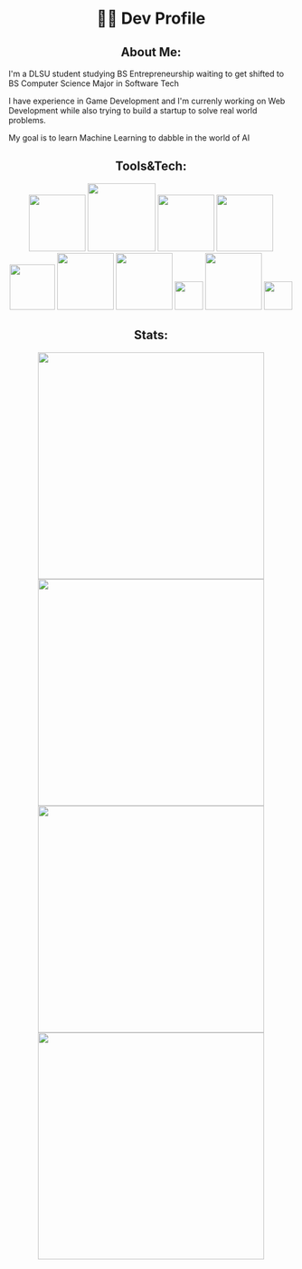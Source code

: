 <div align="center">
	<h1>🏹🎱 Dev Profile</h1>
	<h2>About Me:</h2>
	<div align="left">
	<p>I'm a DLSU student studying BS Entrepreneurship waiting to get shifted to BS Computer Science Major in Software Tech</p>
	<p>I have experience in Game Development and I'm currenly working on Web Development while also trying to build a startup to solve real world problems.</p>
	<p>My goal is to learn Machine Learning to dabble in the world of AI</p>
	</div>
	<h2>Tools&Tech:</h2>
	<img width="100" src="https://img.shields.io/badge/React-20232A?style=for-the-badge&logo=react&logoColor=61DAFB" /> 
	<img width="120" src="https://img.shields.io/badge/JavaScript-F7DF1E?style=for-the-badge&logo=javascript&logoColor=black" /> 
	<img width="100" src="https://img.shields.io/badge/Node.js-43853D?style=for-the-badge&logo=node.js&logoColor=white" /> 
	<img width="100" src="https://img.shields.io/badge/Tailwind_CSS-38B2AC?style=for-the-badge&logo=tailwind-css&logoColor=white" /> 
	<img width="80" src="https://img.shields.io/badge/Java-ED8B00?style=for-the-badge&logo=openjdk&logoColor=white" /> 
	<img width="100" src="https://img.shields.io/badge/Python-3776AB?style=for-the-badge&logo=python&logoColor=white" /> 
	<img width="100" src="https://img.shields.io/badge/Flask-000000?style=for-the-badge&logo=flask&logoColor=white" /> 
	<img width="50" src="https://img.shields.io/badge/C%23-239120?style=for-the-badge&logo=c-sharp&logoColor=white" /> 
	<img width="100" src="https://img.shields.io/badge/Unity-100000?style=for-the-badge&logo=unity&logoColor=white" /> 
	<img width="50" src="https://img.shields.io/badge/C-00599C?style=for-the-badge&logo=c&logoColor=white" /> 
	<h2>Stats:</h2>
	<img width="400" src="https://github-readme-stats.vercel.app/api?username=mbchavez27&show_icons=true&theme=dark" /> 
	<img width="400" src="http://github-readme-streak-stats.herokuapp.com?user=mbchavez27&theme=dark&date_format=%5BY.%5Dn.j" /> 
	<img width="400" src="https://github-readme-stats.vercel.app/api/top-langs/?username=mbchavez27&layout=compact&theme=dark" /> 
	<a href="https://wakatime.com"><img width="400" src="https://wakatime.com/share/@caa5b56f-990a-46ed-abed-3809ba944d3f/be9afd73-c59c-49d8-af1a-d7562f1d9164.png" /></a>
	<!--<a href="https://wakatime.com"><img width="400" src="https://wakatime.com/share/@caa5b56f-990a-46ed-abed-3809ba944d3f/6df48908-409d-48b0-9639-dc46e2a308ed.png" /></a> -->
</div>

<!--
**mbchavez27/mbchavez27** is a ✨ _special_ ✨ repository because its `README.md` (this file) appears on your GitHub profile.-->
